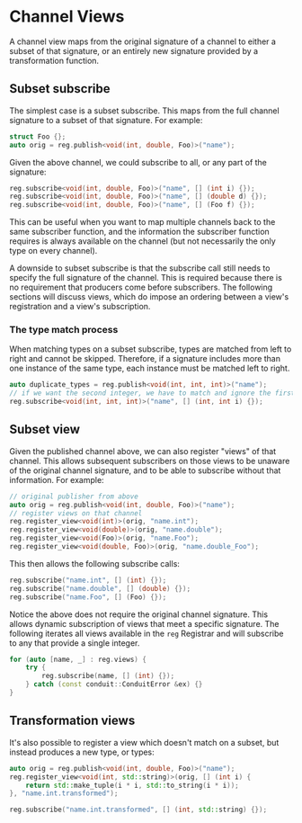 
# Channel Views

A channel view maps from the original signature of a channel to either a subset of that signature, or an entirely new signature provided by a transformation function.

## Subset subscribe

The simplest case is a subset subscribe. This maps from the full channel signature to a subset of that signature. For example:

```c++
struct Foo {};
auto orig = reg.publish<void(int, double, Foo)>("name");
```

Given the above channel, we could subscribe to all, or any part of the signature:

```c++
reg.subscribe<void(int, double, Foo)>("name", [] (int i) {});
reg.subscribe<void(int, double, Foo)>("name", [] (double d) {});
reg.subscribe<void(int, double, Foo)>("name", [] (Foo f) {});
```

This can be useful when you want to map multiple channels back to the same subscriber function, and the information the subscriber function requires is always available on the channel (but not necessarily the only type on every channel).

A downside to subset subscribe is that the subscribe call still needs to specify the full signature of the channel. This is required because there is no requirement that producers come before subscribers. The following sections will discuss views, which do impose an ordering between a view's registration and a view's subscription.

### The type match process

When matching types on a subset subscribe, types are matched from left to right and cannot be skipped. Therefore, if a signature includes more than one instance of the same type, each instance must be matched left to right.

```c++
auto duplicate_types = reg.publish<void(int, int, int)>("name");
// if we want the second integer, we have to match and ignore the first integer
reg.subscribe<void(int, int, int)>("name", [] (int, int i) {});
```

## Subset view

Given the published channel above, we can also register "views" of that channel. This allows subsequent subscribers on those views to be unaware of the original channel signature, and to be able to subscribe without that information. For example:

```c++
// original publisher from above
auto orig = reg.publish<void(int, double, Foo)>("name");
// register views on that channel
reg.register_view<void(int)>(orig, "name.int");
reg.register_view<void(double)>(orig, "name.double");
reg.register_view<void(Foo)>(orig, "name.Foo");
reg.register_view<void(double, Foo)>(orig, "name.double_Foo");
```

This then allows the following subscribe calls:

```c++
reg.subscribe("name.int", [] (int) {});
reg.subscribe("name.double", [] (double) {});
reg.subscribe("name.Foo", [] (Foo) {});
```

Notice the above does not require the original channel signature. This allows dynamic subscription of views that meet a specific signature. The following iterates all views available in the `reg` Registrar and will subscribe to any that provide a single integer.

```c++
for (auto [name, _] : reg.views) {
    try {
        reg.subscribe(name, [] (int) {});
    } catch (const conduit::ConduitError &ex) {}
}
```

## Transformation views

It's also possible to register a view which doesn't match on a subset, but instead produces a new type, or types:

```c++
auto orig = reg.publish<void(int, double, Foo)>("name");
reg.register_view<void(int, std::string)>(orig, [] (int i) {
    return std::make_tuple(i * i, std::to_string(i * i));
}, "name.int.transformed");

reg.subscribe("name.int.transformed", [] (int, std::string) {});
```
